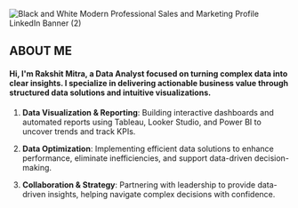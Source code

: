 ![Black and White Modern Professional Sales and Marketing Profile LinkedIn Banner (2)](https://github.com/user-attachments/assets/c4200393-25bb-4523-be73-b87ce39c1817)

## ABOUT ME
#### Hi, I'm Rakshit Mitra, a Data Analyst focused on turning complex data into clear insights. I specialize in delivering actionable business value through structured data solutions and intuitive visualizations.

1. **Data Visualization & Reporting**: Building interactive dashboards and automated reports using Tableau, Looker Studio, and Power BI to uncover trends and track KPIs. 

2. **Data Optimization**: Implementing efficient data solutions to enhance performance, eliminate inefficiencies, and support data-driven decision-making.

3. **Collaboration & Strategy**: Partnering with leadership to provide data-driven insights, helping navigate complex decisions with confidence.
